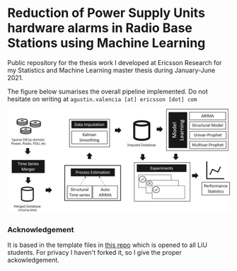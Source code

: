 # Reduction of Power Supply Units hardware alarms in Radio Base Stations using Machine Learning

Public repository for the thesis work I developed at Ericsson Research for my Statistics and Machine Learning master thesis during January-June 2021. 

The figure below sumarises the overall pipeline implemented. Do not hesitate on writing at `agustin.valencia [at] ericsson [dot] com`

![overall pipeline](figures/pipeline_v4.png)

### Acknowledgement

It is based in the template files in [this repo](https://gitlab.liu.se/olale55/liuthesis) which is opened to all LiU students. For privacy I haven't forked it, so I give the proper ackowledgement.
